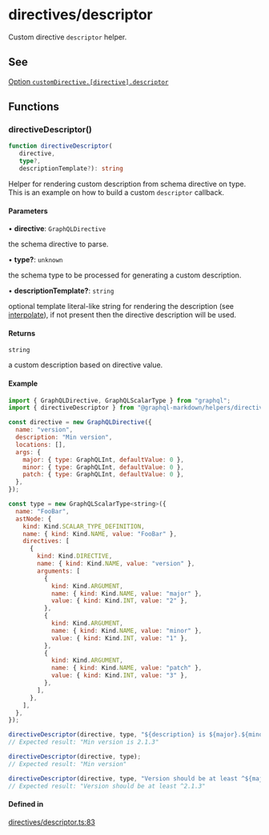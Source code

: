 # directives/descriptor

Custom directive `descriptor` helper.

## See

[Option `customDirective.[directive].descriptor`](https://graphql-markdown.dev/docs/advanced/custom-directive#descriptor)

## Functions

### directiveDescriptor()

```ts
function directiveDescriptor(
   directive, 
   type?, 
   descriptionTemplate?): string
```

Helper for rendering custom description from schema directive on type.
This is an example on how to build a custom `descriptor` callback.

#### Parameters

• **directive**: `GraphQLDirective`

the schema directive to parse.

• **type?**: `unknown`

the schema type to be processed for generating a custom description.

• **descriptionTemplate?**: `string`

optional template literal-like string for rendering the description (see [interpolate](../utils/interpolate.md#interpolate)), if not present then the directive description will be used.

#### Returns

`string`

a custom description based on directive value.

#### Example

```js
import { GraphQLDirective, GraphQLScalarType } from "graphql";
import { directiveDescriptor } from "@graphql-markdown/helpers/directives/descriptor";

const directive = new GraphQLDirective({
  name: "version",
  description: "Min version",
  locations: [],
  args: {
    major: { type: GraphQLInt, defaultValue: 0 },
    minor: { type: GraphQLInt, defaultValue: 0 },
    patch: { type: GraphQLInt, defaultValue: 0 },
  },
});

const type = new GraphQLScalarType<string>({
  name: "FooBar",
  astNode: {
    kind: Kind.SCALAR_TYPE_DEFINITION,
    name: { kind: Kind.NAME, value: "FooBar" },
    directives: [
      {
        kind: Kind.DIRECTIVE,
        name: { kind: Kind.NAME, value: "version" },
        arguments: [
          {
            kind: Kind.ARGUMENT,
            name: { kind: Kind.NAME, value: "major" },
            value: { kind: Kind.INT, value: "2" },
          },
          {
            kind: Kind.ARGUMENT,
            name: { kind: Kind.NAME, value: "minor" },
            value: { kind: Kind.INT, value: "1" },
          },
          {
            kind: Kind.ARGUMENT,
            name: { kind: Kind.NAME, value: "patch" },
            value: { kind: Kind.INT, value: "3" },
          },
        ],
      },
    ],
  },
});

directiveDescriptor(directive, type, "${description} is ${major}.${minor}.${patch}");
// Expected result: "Min version is 2.1.3"

directiveDescriptor(directive, type);
// Expected result: "Min version"

directiveDescriptor(directive, type, "Version should be at least ^${major}.${minor}.${patch}");
// Expected result: "Version should be at least ^2.1.3"
```

#### Defined in

[directives/descriptor.ts:83](https://github.com/graphql-markdown/graphql-markdown/blob/main/packages/helpers/src/directives/descriptor.ts#L83)
